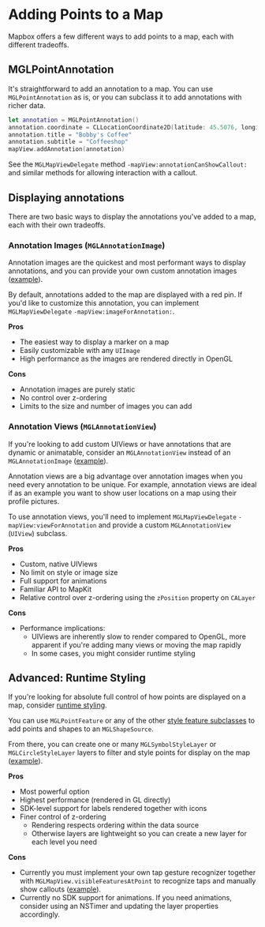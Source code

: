 # Adding Points to a Map

Mapbox offers a few different ways to add points to a map, each with different tradeoffs.

## MGLPointAnnotation

It's straightforward to add an annotation to a map. You can use `MGLPointAnnotation` as is, or you can subclass it to add annotations with richer data.

```swift
let annotation = MGLPointAnnotation()
annotation.coordinate = CLLocationCoordinate2D(latitude: 45.5076, longitude: -122.6736)
annotation.title = "Bobby's Coffee"
annotation.subtitle = "Coffeeshop"
mapView.addAnnotation(annotation)
```

See the `MGLMapViewDelegate` method `-mapView:annotationCanShowCallout:` and similar methods for allowing interaction with a callout.

## Displaying annotations

There are two basic ways to display the annotations you've added to a map, each with their own tradeoffs.

### Annotation Images (`MGLAnnotationImage`)

Annotation images are the quickest and most performant ways to display annotations, and you can provide your own custom annotation images ([example](https://www.mapbox.com/ios-sdk/examples/marker-image/)).

By default, annotations added to the map are displayed with a red pin. If you'd like to customize this annotation, you can implement `MGLMapViewDelegate` `-mapView:imageForAnnotation:`.

**Pros**

* The easiest way to display a marker on a map
* Easily customizable with any `UIImage`
* High performance as the images are rendered directly in OpenGL

**Cons**

* Annotation images are purely static
* No control over z-ordering
* Limits to the size and number of images you can add

### Annotation Views (`MGLAnnotationView`)

If you're looking to add custom UIViews or have annotations that are dynamic or animatable, consider an `MGLAnnotationView` instead of an `MGLAnnotationImage` ([example](https://www.mapbox.com/ios-sdk/examples/annotation-views/)).

Annotation views are a big advantage over annotation images when you need every annotation to be unique. For example, annotation views are ideal if as an example you want to show user locations on a map using their profile pictures.

To use annotation views, you'll need to implement `MGLMapViewDelegate` `-mapView:viewForAnnotation` and provide a custom `MGLAnnotationView` (`UIView`) subclass.

**Pros**

* Custom, native UIViews
* No limit on style or image size
* Full support for animations
* Familiar API to MapKit
* Relative control over z-ordering using the `zPosition` property on `CALayer`

**Cons**

* Performance implications:
    * UIViews are inherently slow to render compared to OpenGL, more apparent if you're adding many views or moving the map rapidly
    * In some cases, you might consider runtime styling

## Advanced: Runtime Styling

If you're looking for absolute full control of how points are displayed on a map, consider [runtime styling](runtime-styling.html).

You can use `MGLPointFeature` or any of the other [style feature subclasses](Style%20Features.html) to add points and shapes to an `MGLShapeSource`.

From there, you can create one or many `MGLSymbolStyleLayer` or `MGLCircleStyleLayer` layers to filter and style points for display on the map ([example](https://www.mapbox.com/ios-sdk/examples/runtime-multiple-annotations)).

**Pros**

* Most powerful option
* Highest performance (rendered in GL directly)
* SDK-level support for labels rendered together with icons
* Finer control of z-ordering
    * Rendering respects ordering within the data source
    * Otherwise layers are lightweight so you can create a new layer for each level you need

**Cons**

* Currently you must implement your own tap gesture recognizer together with `MGLMapView.visibleFeaturesAtPoint` to recognize taps and manually show callouts ([example](https://www.mapbox.com/ios-sdk/examples/select-feature)).
* Currently no SDK support for animations. If you need animations, consider using an NSTimer and updating the layer properties accordingly.

